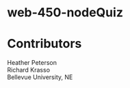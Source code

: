 # web-450-nodeQuiz<br>
# Contributors <br>
Heather Peterson<br>
Richard Krasso <br>
Bellevue University, NE
